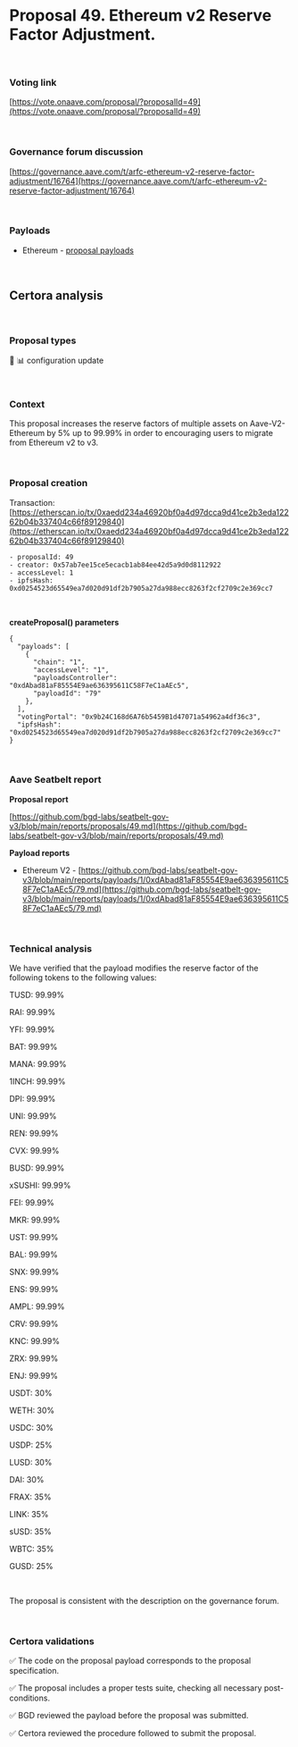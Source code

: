 # Proposal 49. Ethereum v2 Reserve Factor Adjustment.

<br>

### Voting link

[https://vote.onaave.com/proposal/?proposalId=49](https://vote.onaave.com/proposal/?proposalId=49)

<br>

### Governance forum discussion

[https://governance.aave.com/t/arfc-ethereum-v2-reserve-factor-adjustment/16764](https://governance.aave.com/t/arfc-ethereum-v2-reserve-factor-adjustment/16764)

<br>

### Payloads

* Ethereum - [proposal payloads](https://etherscan.io/address/0xc7c080511aDCE1e4728ab4e28A31D97243d1C581#code#F1#L1)

<br>

## Certora analysis

<br>

### Proposal types

:wrench: :bar_chart: configuration update

<br>

### Context

This proposal increases the reserve factors of multiple assets on Aave-V2-Ethereum by 5% up to 99.99% in order to encouraging users to migrate from Ethereum v2 to v3.

<br>

### Proposal creation

Transaction: [https://etherscan.io/tx/0xaedd234a46920bf0a4d97dcca9d41ce2b3eda12262b04b337404c66f89129840](https://etherscan.io/tx/0xaedd234a46920bf0a4d97dcca9d41ce2b3eda12262b04b337404c66f89129840)

```
- proposalId: 49
- creator: 0x57ab7ee15ce5ecacb1ab84ee42d5a9d0d8112922
- accessLevel: 1
- ipfsHash: 0xd0254523d65549ea7d020d91df2b7905a27da988ecc8263f2cf2709c2e369cc7
```

<br>

**createProposal() parameters**

```
{
  "payloads": [ 
    { 
      "chain": "1", 
      "accessLevel": "1", 
      "payloadsController": "0xdAbad81aF85554E9ae636395611C58F7eC1aAEc5", 
      "payloadId": "79" 
    }, 
  ], 
  "votingPortal": "0x9b24C168d6A76b5459B1d47071a54962a4df36c3", 
  "ipfsHash": "0xd0254523d65549ea7d020d91df2b7905a27da988ecc8263f2cf2709c2e369cc7" 
}
```

<br>

### Aave Seatbelt report

**Proposal report**

[https://github.com/bgd-labs/seatbelt-gov-v3/blob/main/reports/proposals/49.md](https://github.com/bgd-labs/seatbelt-gov-v3/blob/main/reports/proposals/49.md)

**Payload reports**

* Ethereum V2 - [https://github.com/bgd-labs/seatbelt-gov-v3/blob/main/reports/payloads/1/0xdAbad81aF85554E9ae636395611C58F7eC1aAEc5/79.md](https://github.com/bgd-labs/seatbelt-gov-v3/blob/main/reports/payloads/1/0xdAbad81aF85554E9ae636395611C58F7eC1aAEc5/79.md)

<br>

### Technical analysis

We have verified that the payload modifies the reserve factor of the following tokens to the following values:

TUSD: 99.99%

RAI: 99.99%

YFI: 99.99%

BAT: 99.99%

MANA: 99.99%

1INCH: 99.99%

DPI: 99.99%

UNI: 99.99%

REN: 99.99%

CVX: 99.99%

BUSD: 99.99%

xSUSHI: 99.99%

FEI: 99.99%

MKR: 99.99%

UST: 99.99%

BAL: 99.99%

SNX: 99.99%

ENS: 99.99%

AMPL: 99.99%

CRV: 99.99%

KNC: 99.99%

ZRX: 99.99%

ENJ: 99.99%

USDT: 30%

WETH: 30%

USDC: 30%

USDP: 25%

LUSD: 30%

DAI: 30%

FRAX: 35%

LINK: 35%

sUSD: 35%

WBTC: 35%

GUSD: 25%

<br>

The proposal is consistent with the description on the governance forum.

<br>

### Certora validations

:white_check_mark: The code on the proposal payload corresponds to the proposal specification.

:white_check_mark: The proposal includes a proper tests suite, checking all necessary post-conditions. 

:white_check_mark: BGD reviewed the payload before the proposal was submitted. 

:white_check_mark: Certora reviewed the procedure followed to submit the proposal.
